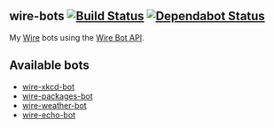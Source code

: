 ## wire-bots [![Build Status](https://github.com/ffflorian/wire-bots/workflows/Build/badge.svg)](https://github.com/ffflorian/wire-bots/actions/) [![Dependabot Status](https://api.dependabot.com/badges/status?host=github&repo=ffflorian/wire-bots)](https://dependabot.com)

My [Wire](https://wire.com) bots using the [Wire Bot API](https://npmjs.com/@wireapp/bot-api).

## Available bots

- [wire-xkcd-bot](./packages/wire-xkcd-bot/)
- [wire-packages-bot](./packages/wire-packages-bot/)
- [wire-weather-bot](./packages/wire-weather-bot/)
- [wire-echo-bot](./packages/wire-echo-bot/)
